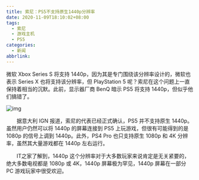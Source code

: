 ```yaml
---
title: 索尼：PS5不支持原生1440p分辨率
date: 2020-11-09T18:10:02+08:00
tags:
  - 索尼
  - 游戏主机
  - PS5
categories:
  - 新闻
abbrlink:
---
```


微软 Xbox Series S 将支持 1440p，因为其是专门围绕该分辨率设计的，微软也表示 Series X 也将支持该分辨率，但 PlayStation 5 呢？索尼在这个问题上一直保持着相当的沉默。此前，显示器厂商 BenQ 暗示 PS5 将支持 1440p，但似乎他们搞错了。

![img](https://cdn.jsdelivr.net/gh/yakeing/Documentation@main/Hexo/images/0cb0-kcpxnwv3793149.jpg)

　　据意大利 IGN 报道，索尼的代表已经正式确认，PS5 并不支持原生 1440p。虽然用户仍然可以将 1440p 的屏幕连接到 PS5 上玩游戏，但很有可能得到的是 1080p 的信号上调到 1440p。此外，PS4 Pro 也只支持原生 1080p 和 4K 分辨率，虽然其大量游戏都在 1440p 左右运行。

　　IT之家了解到，1440p 这个分辨率对于大多数玩家来说肯定是无关紧要的，绝大多数电视都是 1080p 或 4K，1440p 屏幕极为罕见，1440p 屏幕在一部分 PC 游戏玩家中很受欢迎。
